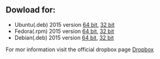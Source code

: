 ## Dowload for:
- Ubuntu(.deb) 2015 version [64 bit](https://www.dropbox.com/download?dl=packages/ubuntu/dropbox_2015.10.28_amd64.deb), [32 bit](https://www.dropbox.com/download?dl=packages/ubuntu/dropbox_2015.10.28_i386.deb)
- Fedora(.rpm) 2015 version [64 bit](https://www.dropbox.com/download?dl=packages/fedora/nautilus-dropbox-2015.10.28-1.fedora.x86_64.rpm), [32 bit](https://www.dropbox.com/download?dl=packages/fedora/nautilus-dropbox-2015.10.28-1.fedora.i386.rpm)
- Debian(.deb) 2015 version [64 bit](https://www.dropbox.com/download?dl=packages/ubuntu/dropbox_2015.10.28_amd64.deb), [32 bit](https://www.dropbox.com/download?dl=packages/ubuntu/dropbox_2015.10.28_i386.deb)

For mor information visit the official dropbox page [Dropbox](https://www.dropbox.com/install?os=lnx)
